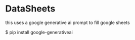 # DataSheets
this uses a google generative ai prompt to fill google sheets

$ pip install google-generativeai
